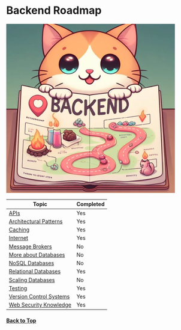 # Backend Roadmap

<img src="img/logo.png" width="450" height="450">

| Topic                                    | Completed |
| ---------------------------------------- | --------- |
| [APIs](BackendRoadmap/APIs/readme)                                 | Yes        |
| [Architectural Patterns](/BackendRoadmap/ArchitecturalPatterns/readme)               | Yes        |
| [Caching](/BackendRoadmap/Caching/readme)                              | Yes        |
| [Internet](BackendRoadmap/Internet/readme)                             | Yes        |
| [Message Brokers]()                      | No        |
| [More about Databases]()                 | No        |
| [NoSQL Databases]()                      | No        |
| [Relational Databases](/BackendRoadmap/RelationalDatabases/readme.md)                 | Yes        |
| [Scaling Databases]()                    | No        |
| [Testing](/BackendRoadmap/Testing/readme.md)                              | Yes        |
| [Version Control Systems](/BackendRoadmap/VersionControlSystems/readme)              | Yes        |
| [Web Security Knowledge](BackendRoadmap/WebSecurity/readme)               | Yes        |

#### [Back to Top](#top)